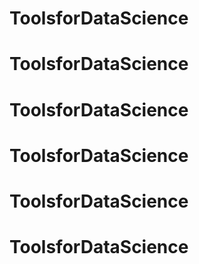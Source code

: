 # ToolsforDataScience
# ToolsforDataScience
# ToolsforDataScience
# ToolsforDataScience
# ToolsforDataScience
# ToolsforDataScience
